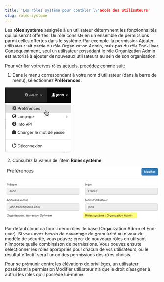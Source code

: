 ```yaml
---
title: 'Les rôles système pour contôler l\'accès des utilisateurs'
slug: roles-systeme
---
```



Les **rôles système** assignés à un utilisateur déterminent les fonctionnalités qui lui seront offertes. Un rôle consiste en un ensemble de permissions parmi celles offertes dans le système. Par exemple, la permission Ajouter utilisateur fait partie du rôle Organization Admin, mais pas du rôle End-User. Conséquemment, seul un utilisateur possédant le rôle Organization Admin est autorisé à ajouter de nouveaux utilisateurs au sein de son organisation.

Pour vérifier votre/vos rôles actuels, procédez comme suit:

1. Dans le menu correspondant à votre nom d’utilisateur (dans la barre de menu), sélectionnez **Préférences**:

![Préférences](/assets/preferences-fr.png)

2. Consultez la valeur de l’item **Rôles système**:

![Page Préférences](/assets/preferences-edit-fr.png)

Par défaut cloud.ca fourni deux rôles de base (Organization Admin et End-user). Si vous avez besoin de davantage de granularité au niveau du modèle de sécurité, vous pouvez créer de nouveaux rôles en utilisant n’importe quelle combinaison de permissions. Vous pouvez ensuite sélectionner les rôles appropriés pour chacun de vos utilisateurs, où le résultat effectif sera l’union des permissions des rôles choisis.

Pour se prémunir contre les élévations de privilèges, un utilisateur possédant la permission Modifier utilisateur n’a que le droit d’assigner à autrui les roles qu’il possède lui-même.
